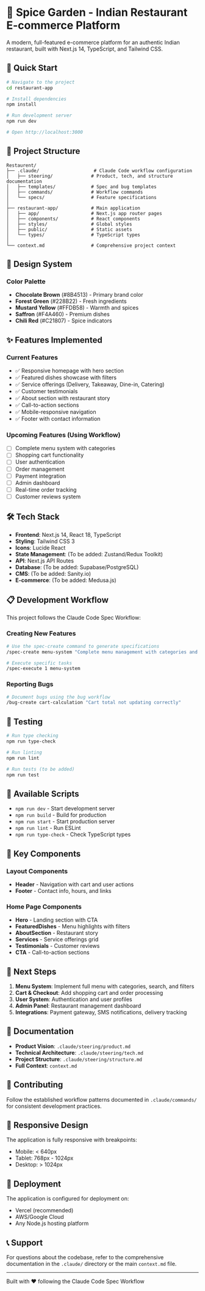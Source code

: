 # 🍛 Spice Garden - Indian Restaurant E-commerce Platform

A modern, full-featured e-commerce platform for an authentic Indian restaurant, built with Next.js 14, TypeScript, and Tailwind CSS.

## 🚀 Quick Start

```bash
# Navigate to the project
cd restaurant-app

# Install dependencies
npm install

# Run development server
npm run dev

# Open http://localhost:3000
```

## 📁 Project Structure

```
Restaurent/
├── .claude/                    # Claude Code workflow configuration
│   ├── steering/              # Product, tech, and structure documentation
│   ├── templates/             # Spec and bug templates
│   ├── commands/              # Workflow commands
│   └── specs/                 # Feature specifications
│
├── restaurant-app/            # Main application
│   ├── app/                   # Next.js app router pages
│   ├── components/            # React components
│   ├── styles/                # Global styles
│   ├── public/                # Static assets
│   └── types/                 # TypeScript types
│
└── context.md                 # Comprehensive project context
```

## 🎨 Design System

### Color Palette
- **Chocolate Brown** (#8B4513) - Primary brand color
- **Forest Green** (#228B22) - Fresh ingredients
- **Mustard Yellow** (#FFDB58) - Warmth and spices
- **Saffron** (#F4A460) - Premium dishes
- **Chili Red** (#C21807) - Spice indicators

## ✨ Features Implemented

### Current Features
- ✅ Responsive homepage with hero section
- ✅ Featured dishes showcase with filters
- ✅ Service offerings (Delivery, Takeaway, Dine-in, Catering)
- ✅ Customer testimonials
- ✅ About section with restaurant story
- ✅ Call-to-action sections
- ✅ Mobile-responsive navigation
- ✅ Footer with contact information

### Upcoming Features (Using Workflow)
- [ ] Complete menu system with categories
- [ ] Shopping cart functionality
- [ ] User authentication
- [ ] Order management
- [ ] Payment integration
- [ ] Admin dashboard
- [ ] Real-time order tracking
- [ ] Customer reviews system

## 🛠️ Tech Stack

- **Frontend**: Next.js 14, React 18, TypeScript
- **Styling**: Tailwind CSS 3
- **Icons**: Lucide React
- **State Management**: (To be added: Zustand/Redux Toolkit)
- **API**: Next.js API Routes
- **Database**: (To be added: Supabase/PostgreSQL)
- **CMS**: (To be added: Sanity.io)
- **E-commerce**: (To be added: Medusa.js)

## 📋 Development Workflow

This project follows the Claude Code Spec Workflow:

### Creating New Features
```bash
# Use the spec-create command to generate specifications
/spec-create menu-system "Complete menu management with categories and filters"

# Execute specific tasks
/spec-execute 1 menu-system
```

### Reporting Bugs
```bash
# Document bugs using the bug workflow
/bug-create cart-calculation "Cart total not updating correctly"
```

## 🧪 Testing

```bash
# Run type checking
npm run type-check

# Run linting
npm run lint

# Run tests (to be added)
npm run test
```

## 📝 Available Scripts

- `npm run dev` - Start development server
- `npm run build` - Build for production
- `npm run start` - Start production server
- `npm run lint` - Run ESLint
- `npm run type-check` - Check TypeScript types

## 🌟 Key Components

### Layout Components
- **Header** - Navigation with cart and user actions
- **Footer** - Contact info, hours, and links

### Home Page Components
- **Hero** - Landing section with CTA
- **FeaturedDishes** - Menu highlights with filters
- **AboutSection** - Restaurant story
- **Services** - Service offerings grid
- **Testimonials** - Customer reviews
- **CTA** - Call-to-action sections

## 🔄 Next Steps

1. **Menu System**: Implement full menu with categories, search, and filters
2. **Cart & Checkout**: Add shopping cart and order processing
3. **User System**: Authentication and user profiles
4. **Admin Panel**: Restaurant management dashboard
5. **Integrations**: Payment gateway, SMS notifications, delivery tracking

## 📄 Documentation

- **Product Vision**: `.claude/steering/product.md`
- **Technical Architecture**: `.claude/steering/tech.md`
- **Project Structure**: `.claude/steering/structure.md`
- **Full Context**: `context.md`

## 🤝 Contributing

Follow the established workflow patterns documented in `.claude/commands/` for consistent development practices.

## 📱 Responsive Design

The application is fully responsive with breakpoints:
- Mobile: < 640px
- Tablet: 768px - 1024px
- Desktop: > 1024px

## 🚀 Deployment

The application is configured for deployment on:
- Vercel (recommended)
- AWS/Google Cloud
- Any Node.js hosting platform

## 📞 Support

For questions about the codebase, refer to the comprehensive documentation in the `.claude/` directory or the main `context.md` file.

---

Built with ❤️ following the Claude Code Spec Workflow